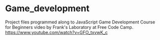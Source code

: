 # Game_development

Project files programmed along to JavaScript Game Development Course for Beginners video by Frank's Laboratory at Free Code Camp. 
https://www.youtube.com/watch?v=GFO_txvwK_c
